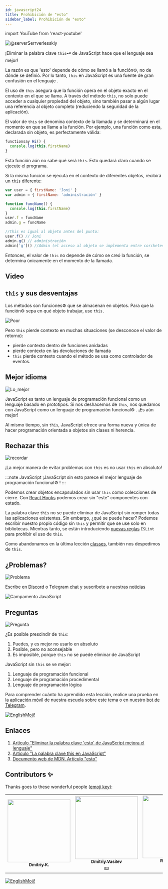 ```yaml
---
id: javascript24
title: Prohibición de "esto"
sidebar_label: Prohibición de "esto"
---
```


import YouTube from 'react-youtube'

![@serverSerrverlesskiy](/img/javascript/headers/24.jpg)

¡Eliminar la palabra clave `this`🗝️ de JavaScript hace que el lenguaje  sea mejor!

La razón es que 'esto' depende de cómo se llamó a la función⚙️, no de dónde se definió. Por lo tanto, `this` en JavaScript es una fuente de gran confusión en el lenguaje .

El uso de `this` asegura que la función opera en el objeto exacto en el contexto en el que se llama.
A través del método `this`, no solo puede acceder a cualquier propiedad del objeto, sino también pasar a algún lugar una referencia al objeto completo (reduciendo la seguridad de la aplicación).

El valor de `this` se denomina contexto de la llamada y se determinará en el momento en que se llame a la función. Por ejemplo, una función como esta, declarada sin objeto, es perfectamente válida:

```javascript
functionsay Hi() {
  console.log(this.firstName)
}
```

Esta función aún no sabe qué será `this`. Esto quedará claro cuando se ejecute el programa.

Si la misma función se ejecuta en el contexto de diferentes objetos, recibirá un `this` diferente:

```javascript
var user = { firstName: 'Joni' }
var admin = { firstName: 'administración' }

function funcName() {
  console.log(this.firstName)
}
user.f = funcName
admin.g = funcName

//this es igual al objeto antes del punto:
user.f() // Joni
admin.g() // administración
admin['g']() //Admin (el acceso al objeto se implementa entre corchetes)
```

Entonces, el valor de `this` no depende de cómo se creó la función, se determina únicamente en el momento de la llamada.

## Video

<YouTube videoId="/BS9zo9wVoTk" /> 

## `this` y sus desventajas

Los métodos son funciones⚙️ que se almacenan en objetos. Para que la función⚙️ sepa en qué objeto trabajar, use `this.`

![Poor](https://media.giphy.com/media/fQJbwrRJdHyMOP7RPH/giphy.gif)

Pero `this` pierde contexto en muchas situaciones (se desconoce el valor de retorno):

- pierde contexto dentro de funciones anidadas
- pierde contexto en las devoluciones de llamada
- `this` pierde contexto cuando el método se usa como controlador de eventos.

<!-- Давайте возьмем случай компонента `React`, который создает поисковый запрос. В обоих методах, используемых в качестве обработчиков событий, при исползовании `this` теряется контекст:

```SnackPlayer
import React, { Component } from 'react'

class SearchForm extends Component {
  state = {
    text: ''
  }

  handleChange(event) {
    const newQuery = Object.freeze({ text: event.target.value })
    this.setState(newQuery)
  }

  search() {
    const newQuery = Object.freeze({ text: this.state.text })
    if (this.props.onSearch) this.props.onSearch(newQuery)
  }

  render() {
    return (
      <form>
        <input onChange={this.handleChange} value={this.state.text} />
        <button onClick={this.search} type="button">
          Search
        </button>
      </form>
    )
  }
}

export default SearchForm
```

Существует множество решений этих `проблем:`

- метод `bind()`
- шаблон `that/self`
- `стрелочные функции.` -->

<!-- ### this не имеет инкапсуляции

![No](https://media.giphy.com/media/d2ZcfODrNWlA5Gg0/giphy.gif)

`this` создает проблемы безопасности. Все объявленные элементы `this` являются публичными.

```javascript
class Timer {
  constructor(callback, interval) {
    this.timerId = 'secret'
  }
}

const timer = new Timer()
timer.timerId // secret не такой уже секретный
```

### Нет this, нет пользовательских прототипов

![no](https://media.giphy.com/media/fsPcMdeXPxSP6zKxCA/giphy.gif)

Что, если вместо того, чтобы пытаться исправить утраченный контекст `this` и проблемы с безопасностью, мы избавимся от всего этого разом?

Удаление `this` имеет множество последствий. Отсутствие this в основном означает отсутствие `class`, отсутствие конструктора функции, отсутствие `new`, отсутствие `Object.create().`

Удаление `this` означает отсутствие пользовательских прототипов в целом. -->

## Mejor idioma

![Lo_mejor](https://media.giphy.com/media/ZBn3ZRvCbWz2PS3Rbg/giphy.gif)

JavaScript es tanto un lenguaje de programación funcional como un lenguaje basado en prototipos. Si nos deshacemos de `this`, nos quedamos con JavaScript como un lenguaje de programación funcional⚙️ . ¡Es aún mejor!

Al mismo tiempo, sin `this`, JavaScript ofrece    una forma nueva y única de hacer programación orientada a objetos sin clases ni herencia.

<!-- ### Объектно-ориентированное программирование без this

Вопрос в том, как строить объекты без `this`. У нас будут два 2️⃣ вида объектов:

![question](https://media.giphy.com/media/cMVgEhDeKzPwI/giphy.gif)

- чистые объекты данных
- объекты поведения. -->

<!-- ### Чистые объекты данных

![Brains](https://media.giphy.com/media/xThuWl1CsJUCg2qEDu/giphy.gif)

Чистые объекты данных содержат только данные и не имеют поведения. Любое вычисленное поле будет заполнено при создании. Чистые объекты данных должны быть неизменными. Нам нужен `Object.freeze()` при их создании. -->

<!-- ### Объекты поведения

Объекты поведения будут представлять собой коллекциями закрытий, имеющих одно и то же частное состояние. Давайте создадим объект `Timer` без использования `this`.

![Twins](https://media.giphy.com/media/YpwwoFKZJrE4g/giphy.gif) -->

<!--```jsx live -->

<!-- ```javascript
function learnJavaScript() {
  let Timer = (callback, interval) => {
    let timerId

    let executeAndStartTimer = () => {
      callback().then(function makeNewCall() {
        timerId = setTimeout(executeAndStartTimer, interval)
      })
    }

    let stop = () => {
      if (timerId) {
        clearTimeout(timerId)
        timerId = 0
      }
    }

    let start = () => {
      if (!timerId) {
        executeAndStartTimer()
      }
    }

    return Object.freeze({
      start,
      stop
    })
  }

  let getTodos = () => {
    console.log('call')
    return fetch('https://jsonplaceholder.typicode.com/todos')
  }

  const timer = Timer(getTodos, 2000)

  return timer.start()
}
```

У объекта timer есть два 2️⃣ открытых метода: `start` и `stop.` Все остальное закрыто. Нет проблем с потерей `this` контекста, так как нет `this`. -->

<!-- ### Память

![Memory](https://media.giphy.com/media/3o6ZtafpgSpvIaKhMI/giphy.gif)

Система прототипов лучше в плане использования памяти. Все методы создаются только один раз в объекте-прототипе и используются всеми экземплярами.

Затраты памяти на создание объектов поведения с использованием закрытий при создании тысяч одинаковых объектов значительны. Но чаще всего в приложении создается несколько объектов поведения. Если мы возьмем, например, объект поведения хранилища, в приложении будет только один его экземпляр, поэтому при использовании закрытий для его создания не требуется никаких дополнительных затрат памяти.

В приложении могут быть сотни или тысячи чистых объектов данных. Чистые объекты данных не используют закрытия, поэтому нет затрат памяти.

### Компоненты без this

`this` может потребоваться для многих компонентов, например, в `React` или `Vue`. В `React` мы можем создавать функциональные компоненты без сохранения  состояния `thi`s`, как чистые функции.

```javascript
function ListItem({ todo }){
  return (
    <li>
        <div>{ todo.title }</div>
        <div>{ todo.userName }</div>
    </li>
  );
```

Можно создавать компоненты с сохранением состояния без использования `this` с помощью `React Hooks`. Рассмотрим следующий пример:

```javascript
import React, { useState } from 'react'

function SearchForm({ onSearch }) {
  const [query, setQuery] = useState({ text: '' })

  function handleChange(event) {
    const newQuery = Object.freeze({ text: event.target.value })
    setQuery(newQuery)
  }

  function search() {
    const newQuery = Object.freeze({ text: query.text })
    if (onSearch) onSearch(newQuery)
  }

  return (
    <form>
      <input type="text" onChange={handleChange} />
      <button onClick={search} type="button">
        Search
      </button>
    </form>
  )
}
```

### Удаление arguments

![vanish](https://media.giphy.com/media/kelU5SPX69mnvlKts2/giphy.gif)

Если мы избавимся от `this`, мы также должны избавиться от `arguments[]`, поскольку у них одинаковое поведение динамического связывания.

Избавиться от этого `arguments[]` довольно легко. Мы просто используем    новый синтаксис   параметра `...rest`. На этот раз параметр `...rest` является объектом массива:

```jsx live
function learnJavaScript() {
  let addNumber = (total, value) => total + value

  let sum = (...args) => args.reduce(addNumber, 0)

  return sum(1, 2, 3, 4, 5, 6, 7) // 28
}
```

В данном примере метод `reduce` запускается в контексте массива и вызывает функцию⚙️ для каждого элемента. Но помимо этого, он аккумулирует результаты всех вызовов в одно значение. Его задача – подсчитать "сумму" всех элементов и вернуть ее. -->

## Rechazar this

![recordar](https://media.giphy.com/media/S52I9r5QfB4fIBS6WV/giphy.gif)

¡La mejor manera de evitar problemas con `this` es no usar `this` en absoluto!

:::note JavaScript
¡JavaScript sin esto parece el mejor lenguaje de programación funcional⚙️ !
:::

Podemos crear  objetos encapsulados sin usar `this` como colecciones de cierre. Con [React Hooks](https://ru.reactjs.org/docs/hooks-intro.html) podemos crear  sin "este" componentes con estado.

La palabra clave `this` no se puede eliminar de JavaScript sin romper todas las aplicaciones existentes. Sin embargo, ¿qué se puede hacer? Podemos escribir  nuestro propio código sin `this` y permitir que se use solo en bibliotecas. Mientras tanto, se están introduciendo [nuevas reglas](https://ru.reactjs.org/docs/hooks-rules.html#eslint-plugin) `ESLint` para prohibir el uso de `this`.

Como abandonamos en la última lección [classes](https://jscamp.app/docs/javascript25#classes-rejection), también nos despedimos de `this`.

## ¿Problemas?

![Problema](https://media.giphy.com/media/xTiTnGeUsWOEwsGoG4/giphy.gif)

Escribe en [Discord](https://discord.gg/6GDAfXn) o Telegram [chat](https://t.me/jscampapp) y suscríbete a nuestras [noticias](https://t.me/javascriptapp)

![Campamento JavaScript](/img/bandlink.png)

## Preguntas

![Pregunta](https://media.giphy.com/media/l0HlRnAWXxn0MhKLK/giphy.gif)

¿Es posible prescindir de `this`:

1. Puedes, y es mejor no usarlo en absoluto
2. Posible, pero no aconsejable
3. Es imposible, porque `this` no se puede eliminar de JavaScript

<!-- Использование `this`:

1. Понижает безопасность кода
2. Повышает безопасность кода
3. Не влияет на безопасность -->

JavaScript sin `this` se ve mejor:

1. Lenguaje de programación funcional
2. Lenguaje de programación procedimental
3. Lenguaje de programación lógica

Para comprender cuánto ha aprendido esta lección, realice una prueba en la [aplicación móvil](http://onelink.to/njhc95) de nuestra escuela sobre este tema o en nuestro [bot de Telegram](https://t.me/javascriptcamp_bot).

[![EnglishMoji!](/img/logo/englishmoji.png)](https://apps.apple.com/kz/app/englishmoji/id6450254885)

## Enlaces

1. [Artículo "Eliminar la palabra clave 'esto' de JavaScript mejora el lenguaje"](https://webformyself.com/udalenie-klyuchevogo-slova-this-iz-javascript/)
2. [Artículo "La palabra clave this en JavaScript"](https://habr.com/es/post/464163/)
3. [Documento web de MDN. Artículo "esto"](https://developer.mozilla.org/en/docs/Web/JavaScript/Reference/Operators/this)

## Contributors ✨

Thanks goes to these wonderful people ([emoji key](https://allcontributors.org/docs/en/emoji-key)):

<!-- ALL-CONTRIBUTORS-LIST:START - Do not remove or modify this section -->
<!-- prettier-ignore-start -->
<!-- markdownlint-disable -->
<table>
  <tr>
    <td align="center"><a href="https://github.com/KoDim-React"><img src="https://avatars1.githubusercontent.com/u/72087863?v=4?s=200" width="200px " alt=""/><br /><sub><b>Dmitriy K.</b></sub></a><br /><a href="#mentoring-KoDim-React" title="Mentoring">  </a></td>
    <td align="center"><a href="https://fullstackserverless.github.io/"><img src="https://avatars0.githubusercontent.com/u/6774813?v=4?s=200" width="200px " alt=""/><br /><sub><b>Dmitriy Vasilev</b></sub></a><br /><a href="#financial-gHashTag" title="Financial">💵</a></td>
    <td align="center"><a href="https://github.com/Resoner2005"><img src="https://avatars1.githubusercontent.com/u/75675814?v=4?s=200" width="200px;" alt=""/><br /><sub><b>Resoner2005</b></sub></a><br /><a href="https://github.com/gHashTag/react-native-village/issues?q=author%3AResoner2005" title="Bug reports">🐛 🎨 🖋</a></td>
    <td align="center"><a href="https://github.com/Navernoss"><img src="https://avatars0.githubusercontent.com/u/75784137?v=4?s=200" width="200px;" alt=""/><br /><sub><b>Navernoss</b></sub></a><br /><a href="#content-Navernoss" title="Content">🖋 🐛 🎨 </a></td>
  </tr>
  
</table>

<!-- markdownlint-restore -->
<!-- prettier-ignore-end -->

<!-- ALL-CONTRIBUTORS-LIST:END -->

[![EnglishMoji!](/img/logo/englishmoji.png)](https://apps.apple.com/kz/app/englishmoji/id6450254885)
